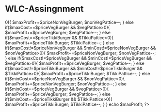 # WLC-Assingnment




<?php
// Your code here!
/* 

Burgerking sells three items: 
VegBurger which needs 2 breads & 1 veg pattice
NonVegBurger which needs 2 breads & 1 non-veg pattice
TikkiBurger which needs 2 breads & 1 tikki pattice

Given bread quantity, veg pattice quantity, non-veg pattice quantity, tikki pattice quantity & price of all 3 items

Print the total maximum possible profit by making all possible items based on bread availability 

Also, test for all inputs, we would change all the values while testing, the quantity values as well as price

And program has to be optimal with respect to time & space complexity

*/

$breads = 15;
$vegPattice = 3;
$nonVegPattice = 2;
$TikkiPattice = 1;
$priceVegBurger = 100;
$priceNonVegBurger = 125;
$priceTikkiBurger = 112;

$maxProfit = 0;

$maxBurger=floor($breads/2);

$maxCost=max($priceVegBurger, $priceNonVegBurger, $priceTikkiBurger);


$minCost=min($priceVegBurger, $priceNonVegBurger, $priceTikkiBurger);


for($i=0; $i<$maxBurger; $i++){
   
    if($maxCost==$priceNonVegBurger && $nonVegPattice>0){
       
        $maxProfit+=$priceNonVegBurger;
        $nonVegPattice--;
        
      }
      else  if($maxCost==$priceVegBurger && $vegPattice>0){
       
        $maxProfit+=$priceVegBurger;
        $vegPattice--;
       
        }
    
    else if($maxCost==$priceTikkiBurger && $TikkiPattice>0){
        $maxProfit+=$priceTikkiBurger;
      $TikkiPattice--;
       
        
    }
    
    
   else  if($maxCost!=$priceNonVegBurger && $minCost!=$priceNonVegBurger && $nonVegPattice>0){
        $maxProfit+=$priceNonVegBurger;
        $nonVegPattice--;
       
        
    }
    else  if($maxCost!=$priceVegBurger && $minCost!=$priceVegBurger && $vegPattice>0){
        $maxProfit+=$priceVegBurger;
        $vegPattice--;
       
        
    }
    
     else if($maxCost!=$priceTikkiBurger && $minCost!=$priceTikkiBurger && $TikkiPattice>0){
        $maxProfit+=$priceTikkiBurger;
      $TikkiPattice--;
      
       
        
    }
    
    
    
    
    else if($minCost==$priceNonVegBurger && $nonVegPattice>0){
        $maxProfit+=$priceNonVegBurger;
        $nonVegPattice--;
       
        
    }
    else  if($minCost==$priceVegBurger && $vegPattice>0){
        $maxProfit+=$priceVegBurger;
        $vegPattice--;
       
        
    }
    
    else if($minCost==$priceTikkiBurger && $TikkiPattice>0){
        $maxProfit+=$priceTikkiBurger;
        $TikkiPattice--;
       
        
    }
    
}



echo $maxProfit;






?>


